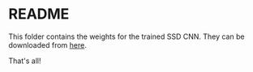 # README

This folder contains the weights for the trained SSD CNN. They can be downloaded from [here](https://drive.google.com/file/d/1gwSRh2NZvfJ4mWiBPqV1aya68S_-PRWA/view?usp=sharing).

That's all!
